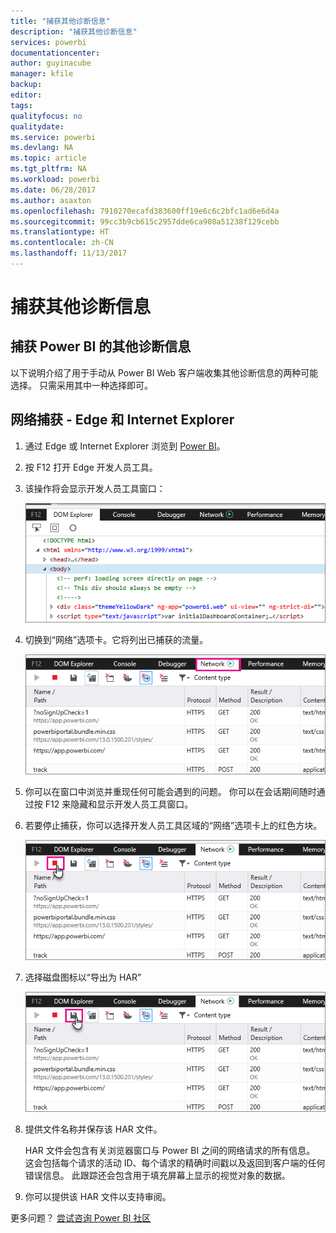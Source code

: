 ```yaml
---
title: "捕获其他诊断信息"
description: "捕获其他诊断信息"
services: powerbi
documentationcenter: 
author: guyinacube
manager: kfile
backup: 
editor: 
tags: 
qualityfocus: no
qualitydate: 
ms.service: powerbi
ms.devlang: NA
ms.topic: article
ms.tgt_pltfrm: NA
ms.workload: powerbi
ms.date: 06/28/2017
ms.author: asaxton
ms.openlocfilehash: 7910270ecafd383600ff19e6c6c2bfc1ad6e6d4a
ms.sourcegitcommit: 99cc3b9cb615c2957dde6ca908a51238f129cebb
ms.translationtype: HT
ms.contentlocale: zh-CN
ms.lasthandoff: 11/13/2017
---
```

# <a name="capturing-additional-diagnostic-information"></a>捕获其他诊断信息
## <a name="capturing-additional-diagnostic-information-for-power-bi"></a>捕获 Power BI 的其他诊断信息
以下说明介绍了用于手动从 Power BI Web 客户端收集其他诊断信息的两种可能选择。  只需采用其中一种选择即可。

## <a name="network-capture---edge--internet-explorer"></a>网络捕获 - Edge 和 Internet Explorer
1. 通过 Edge 或 Internet Explorer 浏览到 [Power BI](https://app.powerbi.com)。
2. 按 F12 打开 Edge 开发人员工具。
3. 该操作将会显示开发人员工具窗口： 
   
   ![](media/service-admin-capturing-additional-diagnostic-information-for-power-bi/edge-developer-tools.png)
4. 切换到“网络”选项卡。它将列出已捕获的流量。 
   
   ![](media/service-admin-capturing-additional-diagnostic-information-for-power-bi/edge-network-tab.png)
5. 你可以在窗口中浏览并重现任何可能会遇到的问题。 你可以在会话期间随时通过按 F12 来隐藏和显示开发人员工具窗口。
6. 若要停止捕获，你可以选择开发人员工具区域的“网络”选项卡上的红色方块。
   
   ![](media/service-admin-capturing-additional-diagnostic-information-for-power-bi/edge-network-tab-stop.png)
7. 选择磁盘图标以“导出为 HAR”
   
   ![](media/service-admin-capturing-additional-diagnostic-information-for-power-bi/edge-network-tab-save.png)
8. 提供文件名称并保存该 HAR 文件。
   
    HAR 文件会包含有关浏览器窗口与 Power BI 之间的网络请求的所有信息。  这会包括每个请求的活动 ID、每个请求的精确时间戳以及返回到客户端的任何错误信息。  此跟踪还会包含用于填充屏幕上显示的视觉对象的数据。
9. 你可以提供该 HAR 文件以支持审阅。

更多问题？ [尝试咨询 Power BI 社区](http://community.powerbi.com/)

